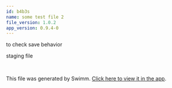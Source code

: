 ```yaml
---
id: b4b3s
name: some test file 2
file_version: 1.0.2
app_version: 0.9.4-0
---
```


to check save behavior

staging file




<br/>

This file was generated by Swimm. [Click here to view it in the app](https://swimm-web-app.web.app/repos/Z2l0aHViJTNBJTNBdGVzdC1naXRodWItYXBwJTNBJTNBc3dpbW1pbw==/docs/b4b3s).